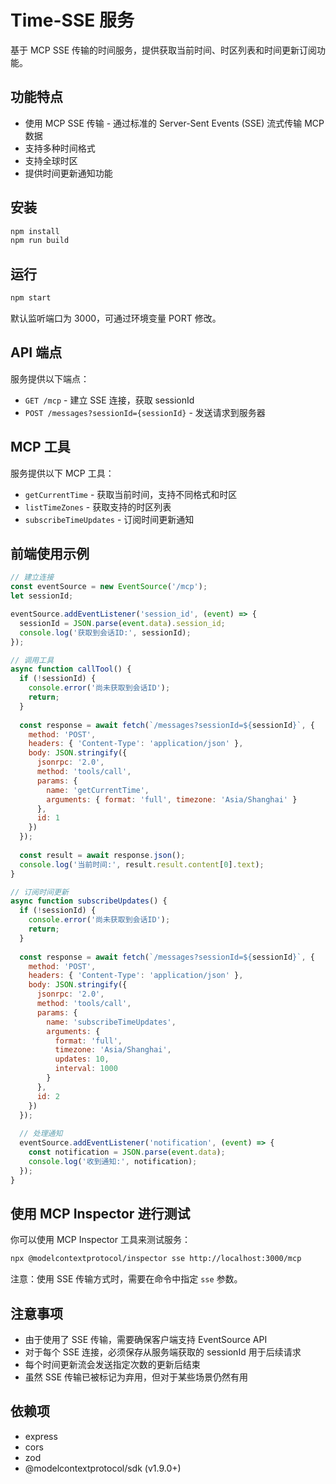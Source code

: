 # Time-SSE 服务

基于 MCP SSE 传输的时间服务，提供获取当前时间、时区列表和时间更新订阅功能。

## 功能特点

- 使用 MCP SSE 传输 - 通过标准的 Server-Sent Events (SSE) 流式传输 MCP 数据
- 支持多种时间格式
- 支持全球时区
- 提供时间更新通知功能

## 安装

```bash
npm install
npm run build
```

## 运行

```bash
npm start
```

默认监听端口为 3000，可通过环境变量 PORT 修改。

## API 端点

服务提供以下端点：

- `GET /mcp` - 建立 SSE 连接，获取 sessionId
- `POST /messages?sessionId={sessionId}` - 发送请求到服务器

## MCP 工具

服务提供以下 MCP 工具：

- `getCurrentTime` - 获取当前时间，支持不同格式和时区
- `listTimeZones` - 获取支持的时区列表
- `subscribeTimeUpdates` - 订阅时间更新通知

## 前端使用示例

```javascript
// 建立连接
const eventSource = new EventSource('/mcp');
let sessionId;

eventSource.addEventListener('session_id', (event) => {
  sessionId = JSON.parse(event.data).session_id;
  console.log('获取到会话ID:', sessionId);
});

// 调用工具
async function callTool() {
  if (!sessionId) {
    console.error('尚未获取到会话ID');
    return;
  }
  
  const response = await fetch(`/messages?sessionId=${sessionId}`, {
    method: 'POST',
    headers: { 'Content-Type': 'application/json' },
    body: JSON.stringify({
      jsonrpc: '2.0',
      method: 'tools/call',
      params: {
        name: 'getCurrentTime',
        arguments: { format: 'full', timezone: 'Asia/Shanghai' }
      },
      id: 1
    })
  });
  
  const result = await response.json();
  console.log('当前时间:', result.result.content[0].text);
}

// 订阅时间更新
async function subscribeUpdates() {
  if (!sessionId) {
    console.error('尚未获取到会话ID');
    return;
  }
  
  const response = await fetch(`/messages?sessionId=${sessionId}`, {
    method: 'POST',
    headers: { 'Content-Type': 'application/json' },
    body: JSON.stringify({
      jsonrpc: '2.0',
      method: 'tools/call',
      params: {
        name: 'subscribeTimeUpdates',
        arguments: { 
          format: 'full', 
          timezone: 'Asia/Shanghai',
          updates: 10,
          interval: 1000
        }
      },
      id: 2
    })
  });
  
  // 处理通知
  eventSource.addEventListener('notification', (event) => {
    const notification = JSON.parse(event.data);
    console.log('收到通知:', notification);
  });
}
```

## 使用 MCP Inspector 进行测试

你可以使用 MCP Inspector 工具来测试服务：

```bash
npx @modelcontextprotocol/inspector sse http://localhost:3000/mcp
```

注意：使用 SSE 传输方式时，需要在命令中指定 `sse` 参数。

## 注意事项

- 由于使用了 SSE 传输，需要确保客户端支持 EventSource API
- 对于每个 SSE 连接，必须保存从服务端获取的 sessionId 用于后续请求
- 每个时间更新流会发送指定次数的更新后结束
- 虽然 SSE 传输已被标记为弃用，但对于某些场景仍然有用

## 依赖项

- express
- cors
- zod
- @modelcontextprotocol/sdk (v1.9.0+) 